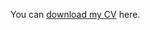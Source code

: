 
<object data="https://aghnguyen.github.io/assets/Nguyen_CV-13.pdf" width=100vw height= 100vh type='application/pdf'></object>

You can [download my CV](assets/Nguyen_CV-13.pdf) here.
